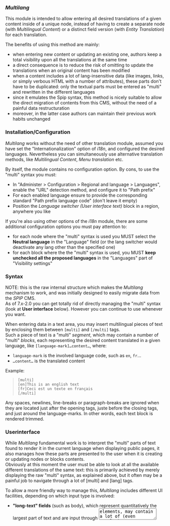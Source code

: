 ### _Multilang_ 

This module is intended to allow entering all desired translations of a given
content inside of a unique node, instead of having to create a separate node
(with _Multilingual Content_) or a distinct field version (with _Entity
Translation_) for each translation. 

The benefits of using this method are mainly: 

*   when entering new content or updating an existing one, authors keep a total
visibility upon all the translations at the same time
*   a direct consequence is to reduce the risk of omitting to update the
translations when an original content has been modified
*   when a content includes a lot of lang-insensitive data (like images, links,
or simply verbous HTML with a number of attributes), these parts don't have to
be duplicated: only the textual parts must be entered as "multi" and rewritten
in the different languages
*   since it emulates the Spip <multi> syntax, this method is nicely suitable to
allow the direct migration of contents from this CMS, without the need of a
painful data restructuration
*   moreover, in the latter case authors can maintain their previous work habits
unchanged

### Installation/Configuration 

_Multilang_ works without the need of other translation module, assumed you have
set the "Internationalization" option of _i18n_, and configured the desired
languages. Nevertheless you can simultaneously use alternative translation
methods, like _Multilingual Content_, _Menu translation_ etc. 

By itself, the module contains no configuration option. By cons, to use the
"multi" syntax you must: 

*   In "Administer > Configuration > Regional and language > Languages", enable
the "URL" detection method, and configure it to "Path prefix"
*   For each enabled language ensure to provide the corresponding standard "Path
prefix language code" (don't leave it empty)
*   Position the _Language switcher (User interface text)_ block in a region,
anywhere you like

If you're also using other options of the _i18n_ module, there are some
additional configuration options you must pay attention to: 

*   for each node where the "multi" syntax is used you MUST select the **Neutral
language** in the "Language" field (or the lang switcher would deactivate any
lang other than the specified one)
*   for each block where the the "multi" syntax is used, you MUST **keep
unchecked all the proposed languages** in the "Languages" part of "Visibility
settings"

### Syntax 

NOTE: this is the raw internal structure which makes the _Multilang_ mechanism
to work, and was initially designed to easily migrate data from the _SPIP_ CMS.  
As of 7.x-2.0 you can get totally rid of directly managing the "multi" syntax
(look at **User interface** below). However you can continue to use whenever
you want.

When entering data in a text area, you may insert multilingual pieces of text by
enclosing them between `[multi]` and `[/multi]` tags.  
Such a piece of text is a "multi" _segment_, which may contain a number of
"multi" _blocks_, each representing the desired content translated in a given
language, like `[language-mark]…content…`, where: 

*   `language-mark` is the involved language code, such as `en`, `fr`…
*   `…content…` is the translated content

Example:  

>
>     [multi]  
>     [en]This is an english text  
>     [fr]Ceci est un texte en français  
>     [/multi]
>

Any spaces, newlines, line-breaks or paragraph-breaks are ignored when they are
located just after the opening tags, juste before the closing tags, and just
around the language-marks. In other words, each text block is rendered trimmed. 

### Userinterface

While _Multilang_ fundamental work is to interpret the "multi" parts
of text found to render it in the current language when displaying public
pages, it also manages how these parts are presented to the user when it is
creating or updating nodes or blocks contents.  
Obviously at this moment the user must be able to look at all the available
different translations of the same text: this is primarily achieved by
merely displaying the raw "multi" syntax, as explained above, but it often
may be a painful job to navigate through a lot of [multi] and [lang] tags.

To allow a more friendly way to manage this, _Multilang_ includes
different UI facilities, depending on which input type is involved:
*   **"long-text" fields** (such as body), which represent quantitatively the
largest part of text and are input through <textarea> elements, may contain a
lot of (even complex) HTML structures: it's why they're usually processed
through a wysiwyg editor.  
So for them _Multilang_ includes a _CKEditor_ plugin that can be activated for
any text format (see **Using _CKEditor_** below).
*   **all other text fields** (including "text", "link" and so on) are 
presented by Drupal through simple <input type="text"> elements.  
As of 7.x-2.0, _Multilang_ works as follows:
    1.  when the element content is already using "multi" syntax, with
        language blocks for each of the currently defined languages,
        attaches a widget (activated on focus) which displays each language
        part in a dedicated cell.
    2.  when the element contains only raw text, or is already using "multi"
        syntax but with a limited set of languages, offers a "Use Multilang
        template" link, which on click:
        -   automatically normalizes the element content, i.e. formats it 
            with the complete set of currently defined languages (if only raw
            text was present, it is affected to the default site language)
        -   attaches widget as explained above
        -   offers a "Back" link to restaure the original content
This way the user remains free to normalize input or not (may be keeping only a
limited set of defined languages), while he has an easy way to update when a
new language is added to the site.
*    by extension this behaviour is also available for texts which are not 
really fields, such as **field labels** and **node or block title**.

### Using with _CKEditor_ 

With the _CKEditor_ module you can benefit from improved input method which gets
you rid of the above syntax and automatically offers input areas dedicated to
each of the languages defined for the site.  
For this to work: 

*   your version of _CKEditor_ must include the _Widget_ plugin (you may install
it from the [ CKEditor builder](http://ckeditor.com/builder))
*   in the _CKEditor_ configuration, for each profile where you want to allow
it, in the "EDITOR'S APPEARANCE" group: 
    1.  in the section "Tools bar", add the "Multilang" button to the tools bar
    2.  in the section "Plugins", check "Multilang" in the list of plugins to be
    activated
*   then with this profile any text field part where the "multi" syntax is used
automatically displays a "MULTILANG" group, with a subgroup inside for each
defined language
*   at any time you may click the "Multilang" button in the tools bar to create
a new empty "MULTILANG" group
*   note that only text fields (or blocks text) can be entered through
_CKEDITOR_: in views, and in nodes or blocks titles, you still must use the
"multi" syntax

### Using with _Pathauto_ 

With the _Pathauto_ module, if you have introduced "multi" syntax in the node
titles, you may use the `[node:multilang-native-title]` token to generate URL
aliases, which will be localized using the **site default language**.   
CAUTION: using the `[node:title]` token would generate aliases from the **raw**
title, resulting in something like `multienmy-titlefrmon-titremulti`! 

### Using with _Views_ 

With the _Views_ module, you can use the "multi" syntax inside of the texts you
enter in the definition forms of a view.  
They will be rendered like explained above, in the views summary, in the
previews, and of course in the pages where they are included. 

### Notes 

1.  Which language code is used to render depends on the lang part of the
current URL (such as "en" in `http://example.com/en/...`), which is generally
defined by how the lang switcher is currently set. If no language is currently
defined (so Drupal language is empty), the site lang is used.  
As a fortunate side effect, at any moment you may deactivate the lang switcher,
and all contents including the "multi" syntax are simply rendered in the site
lang.  
CAUTION: at the time this document is written (Drupal 7.34), deactivate the lang
switcher seems to cause vocabulary terms translations to be lost!
2.  If a "multi" block does not contain translation for the current lang, the
available text in the site lang will be rendered instead.
3.  You may use the "multi" syntax not only in any text field or block body, but
also in the node or block title.
4.  In order to allow a simple migration of contents from the Spip CMS, an
alternative syntax is also accepted, using HTML-fashion tags like `<multi>`,
rather than `[multi]`.  
You may also use this syntax when manually entering text (using plain text
editor). 

### Localization 

Because of its mission to integrate multiple languages in the same container,
the _Multilang_ module does not conform to the standard Drupal localization
system: on this level, it is self-sufficient and embeds all of its own
translations, written with the "multi" syntax.  
All these translations (including the text you are reading now) are gathered in
the file `multilang.data.inc`. 

To add a language, you just have to extend this file, in which the various
"multi" blocks required are divided into a few number of functions, standardized
according to the following scheme: 

>     function _multilang_FUNCTION() {  
>       module_load_include('inc', 'multilang', 'multilang.core');  
>       ob_start();  
>     ?>  
>  **[multi]  
>  [en]This is an english text  
>  [fr]Ceci est un texte en français  
>  [/multi]  
>  **
>     <?php
>       return _multilang_process(ob_get_clean());  
>     }
>   `

In the example above, to add a Spanish translation will require you insert it in
the "multi" block, which will become: 

>   **[multi]  
>  [en]This is an english text  
>  [fr]Ceci est un texte en français  
>  [es]Este es un texto en español  
>  [/multi]  
>  **

The __multilang_token_info()_ function is an exception to the above diagram,
because the text it contains is distributed in a two-dimensional array, where
each element is a "multi" block. It is within these that you will insert the new
translations. 

_NOTE FOR ENGLISH SPEAKERS: the creator of this module is not fluent in English,
so it is unsure of the quality of writing. **All corrections and improvements
are welcome.**_ 
